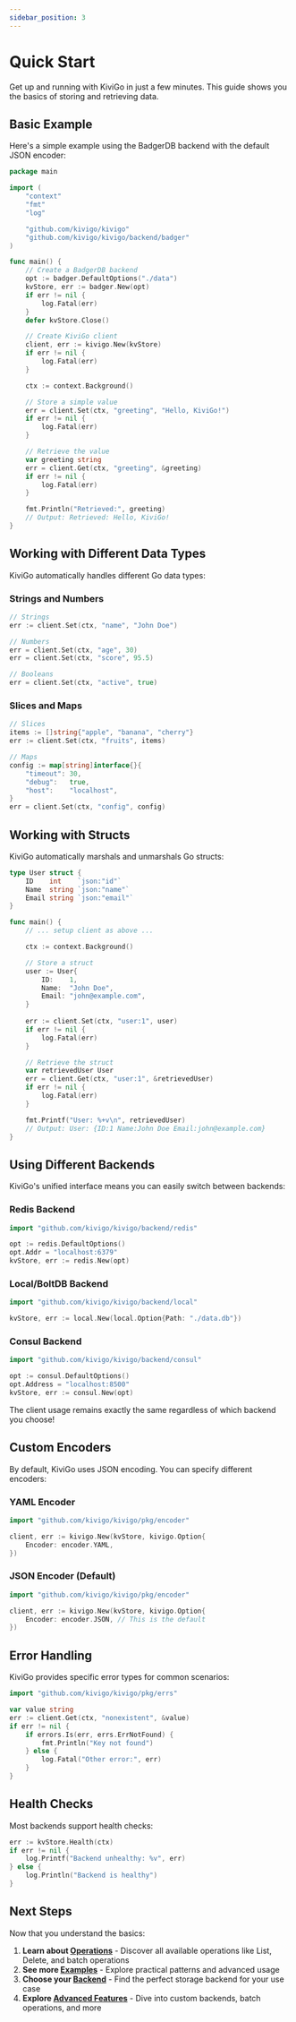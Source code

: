 ```yaml
---
sidebar_position: 3
---
```


# Quick Start

Get up and running with KiviGo in just a few minutes. This guide shows you the basics of storing and retrieving data.

## Basic Example

Here's a simple example using the BadgerDB backend with the default JSON encoder:

```go
package main

import (
    "context"
    "fmt"
    "log"

    "github.com/kivigo/kivigo"
    "github.com/kivigo/kivigo/backend/badger"
)

func main() {
    // Create a BadgerDB backend
    opt := badger.DefaultOptions("./data")
    kvStore, err := badger.New(opt)
    if err != nil {
        log.Fatal(err)
    }
    defer kvStore.Close()

    // Create KiviGo client
    client, err := kivigo.New(kvStore)
    if err != nil {
        log.Fatal(err)
    }

    ctx := context.Background()

    // Store a simple value
    err = client.Set(ctx, "greeting", "Hello, KiviGo!")
    if err != nil {
        log.Fatal(err)
    }

    // Retrieve the value
    var greeting string
    err = client.Get(ctx, "greeting", &greeting)
    if err != nil {
        log.Fatal(err)
    }

    fmt.Println("Retrieved:", greeting)
    // Output: Retrieved: Hello, KiviGo!
}
```

## Working with Different Data Types

KiviGo automatically handles different Go data types:

### Strings and Numbers

```go
// Strings
err := client.Set(ctx, "name", "John Doe")

// Numbers
err = client.Set(ctx, "age", 30)
err = client.Set(ctx, "score", 95.5)

// Booleans
err = client.Set(ctx, "active", true)
```

### Slices and Maps

```go
// Slices
items := []string{"apple", "banana", "cherry"}
err := client.Set(ctx, "fruits", items)

// Maps
config := map[string]interface{}{
    "timeout": 30,
    "debug":   true,
    "host":    "localhost",
}
err = client.Set(ctx, "config", config)
```

## Working with Structs

KiviGo automatically marshals and unmarshals Go structs:

```go
type User struct {
    ID    int    `json:"id"`
    Name  string `json:"name"`
    Email string `json:"email"`
}

func main() {
    // ... setup client as above ...

    ctx := context.Background()

    // Store a struct
    user := User{
        ID:    1,
        Name:  "John Doe",
        Email: "john@example.com",
    }
    
    err := client.Set(ctx, "user:1", user)
    if err != nil {
        log.Fatal(err)
    }

    // Retrieve the struct
    var retrievedUser User
    err = client.Get(ctx, "user:1", &retrievedUser)
    if err != nil {
        log.Fatal(err)
    }

    fmt.Printf("User: %+v\n", retrievedUser)
    // Output: User: {ID:1 Name:John Doe Email:john@example.com}
}
```

## Using Different Backends

KiviGo's unified interface means you can easily switch between backends:

### Redis Backend

```go
import "github.com/kivigo/kivigo/backend/redis"

opt := redis.DefaultOptions()
opt.Addr = "localhost:6379"
kvStore, err := redis.New(opt)
```

### Local/BoltDB Backend

```go
import "github.com/kivigo/kivigo/backend/local"

kvStore, err := local.New(local.Option{Path: "./data.db"})
```

### Consul Backend

```go
import "github.com/kivigo/kivigo/backend/consul"

opt := consul.DefaultOptions()
opt.Address = "localhost:8500"
kvStore, err := consul.New(opt)
```

The client usage remains exactly the same regardless of which backend you choose!

## Custom Encoders

By default, KiviGo uses JSON encoding. You can specify different encoders:

### YAML Encoder

```go
import "github.com/kivigo/kivigo/pkg/encoder"

client, err := kivigo.New(kvStore, kivigo.Option{
    Encoder: encoder.YAML,
})
```

### JSON Encoder (Default)

```go
import "github.com/kivigo/kivigo/pkg/encoder"

client, err := kivigo.New(kvStore, kivigo.Option{
    Encoder: encoder.JSON, // This is the default
})
```

## Error Handling

KiviGo provides specific error types for common scenarios:

```go
import "github.com/kivigo/kivigo/pkg/errs"

var value string
err := client.Get(ctx, "nonexistent", &value)
if err != nil {
    if errors.Is(err, errs.ErrNotFound) {
        fmt.Println("Key not found")
    } else {
        log.Fatal("Other error:", err)
    }
}
```

## Health Checks

Most backends support health checks:

```go
err := kvStore.Health(ctx)
if err != nil {
    log.Printf("Backend unhealthy: %v", err)
} else {
    log.Println("Backend is healthy")
}
```

## Next Steps

Now that you understand the basics:

1. **Learn about [Operations](./operations)** - Discover all available operations like List, Delete, and batch operations
2. **See more [Examples](./examples)** - Explore practical patterns and advanced usage
3. **Choose your [Backend](../backends/overview)** - Find the perfect storage backend for your use case
4. **Explore [Advanced Features](../advanced/health-checks)** - Dive into custom backends, batch operations, and more
